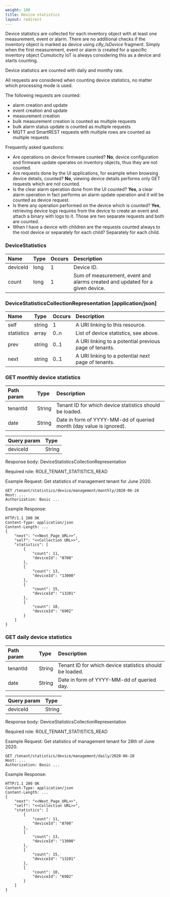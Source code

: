 ```yaml
---
weight: 100
title: Device statistics
layout: redirect
---
```


Device statistics are collected for each inventory object with at least one measurement, event or alarm. There are no additional checks if the inventory object is marked as device using *c8y_IsDevice* fragment. Simply when the first measurement, event or alarm is created for a specific inventory object Cumulocity IoT is always considering this as a device and starts counting.

Device statistics are counted with daily and monthy rate. 

All requests are considered when counting device statistics, no matter which processing mode is used.

The following requests are counted:

* alarm creation and update
* event creation and update
* measurement creation
* bulk measurement creation is counted as multiple requests
* bulk alarm status update is counted as multiple requests
* MQTT and SmartREST requests with multiple rows are counted as multiple requests

Frequently asked questions:

* Are operations on device firmware counted?
**No**, device configuration and firmware update operates on inventory objects, thus they are not counted.
* Are requests done by the UI applications, for example when browsing device details, counted?
**No**, viewing device details performs only GET requests which are not counted.
* Is the clear alarm operation done from the UI counted?
**Yes**, a clear alarm operation in fact performs an alarm update operation and it will be counted as device request.
* Is there any operation performed on the device which is counted?
**Yes**, retrieving device logs requires from the device to create an event and attach a binary with logs to it. Those are two separate requests and both are counted.
* When I have a device with children are the requests counted always to the root device or separately for each child?
Separately for each child. 
 

### <a name="device-statistics"></a>DeviceStatistics

|Name|Type|Occurs|Description|
|:---|:---|:-----|:----------|
|deviceId|long|1|Device ID.|
|count|long|1|Sum of measurement, event and alarms created and updated for a given device.|

### DeviceStatisticsCollectionRepresentation [application/json]

|Name|Type|Occurs|Description|
|:---|:---|:-----|:----------|
|self|string|1|A URI linking to this resource.|
|statistics|array|0..n|List of device statistics, see above.|
|prev|string|0..1|A URI linking to a potential previous page of tenants.|
|next|string|0..1|A URI linking to a potential next page of tenants.|

### GET monthly device statistics

|      Path param        |  Type  | Description |
|:-----------------------|:-------|:------------|
| tenantId               | String | Tenant ID for which device statistics should be loaded. |
| date                   | String | Date in form of YYYY-MM-dd of queried month (day value is ignored). |

|      Query param       |  Type  |
|:-----------------------|:-------|
| deviceId               | String |

Response body: DeviceStatisticsCollectionRepresentation

Required role: ROLE\_TENANT\_STATISTICS\_READ

Example Request: Get statistics of management tenant for June 2020.

    GET /tenant/statistics/device/management/monthly/2020-06-28
    Host: ...
    Authorization: Basic ...

Example Response:

    HTTP/1.1 200 OK
    Content-Type: application/json
    Content-Length: ...
    {
        "next": "<<Next_Page_URL>>",
        "self": "<<Collection URL>>",
        "statistics": [
            {
                "count": 11,
                "deviceId": "8708"
            },
            {
                "count": 13,
                "deviceId": "13000"
            },
            {
                "count": 15,
                "deviceId": "13201"
            },
            {
                "count": 10,
                "deviceId": "6902"
            }
        ]
    }
    
### GET daily device statistics

|      Path param        |  Type  | Description |
|:-----------------------|:-------|:------------|
| tenantId               | String | Tenant ID for which device statistics should be loaded. |
| date                   | String | Date in form of YYYY-MM-dd of queried day. |

|      Query param       |  Type  |
|:-----------------------|:-------|
| deviceId               | String |

Response body: DeviceStatisticsCollectionRepresentation

Required role: ROLE\_TENANT\_STATISTICS\_READ

Example Request: Get statistics of management tenant for 28th of June 2020.
    
    GET /tenant/statistics/device/management/daily/2020-06-28
    Host: ...
    Authorization: Basic ...

Example Response:

    HTTP/1.1 200 OK
    Content-Type: application/json
    Content-Length: ...
    {
        "next": "<<Next_Page_URL>>",
        "self": "<<Collection URL>>",
        "statistics": [
            {
                "count": 11,
                "deviceId": "8708"
            },
            {
                "count": 13,
                "deviceId": "13000"
            },
            {
                "count": 15,
                "deviceId": "13201"
            },
            {
                "count": 10,
                "deviceId": "6902"
            }
        ]
    }